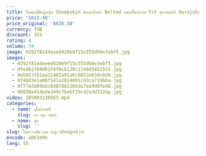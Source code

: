 ```yaml
---
title: ใหม่แฟชั่นผู้หญิง Sheepskin ของแท้หนัง Belted แขนสั้นหลวม Fit สุภาพสตรี Harajuku ชุดสั้น
price: '5613.48'
price_original: '8636.38'
currency: THB
discount: 35%
rating: 4
volume: 74
image: H292f8144eeed420e9f15c555d60e3ebf5.jpg
images:
  - H292f8144eeed420e9f15c555d60e3ebf5.jpg
  - Hfedb2f89d01f4f0cb130c2149d545251S.jpg
  - Heb917fb1aa31481a91a6c6852e630c6d4.jpg
  - H740d3e1a08f541a2814091c93ca719bba.jpg
  - Hf77a3409ebc848f8822b6da7ee9d0fe4D.jpg
  - H8836e41dede349cfbebf29cd2a3d3326p.jpg
video: 285803136663.mp4
categories:
  - name: เสื้อผ้าสตรี
    slug: เส-อผ-าสตร
  - name: ชุด
    slug: ''
slug: ใหม-แฟช-นผ-หญ-sheepskin
encode: oB61m9k
lang: th
---
```

  